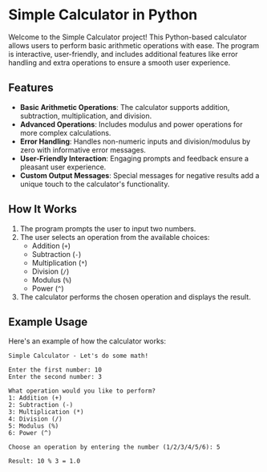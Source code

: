 # Simple Calculator in Python

Welcome to the Simple Calculator project! This Python-based calculator allows users to perform basic arithmetic operations with ease. The program is interactive, user-friendly, and includes additional features like error handling and extra operations to ensure a smooth user experience.

## Features

- **Basic Arithmetic Operations**: The calculator supports addition, subtraction, multiplication, and division.
- **Advanced Operations**: Includes modulus and power operations for more complex calculations.
- **Error Handling**: Handles non-numeric inputs and division/modulus by zero with informative error messages.
- **User-Friendly Interaction**: Engaging prompts and feedback ensure a pleasant user experience.
- **Custom Output Messages**: Special messages for negative results add a unique touch to the calculator's functionality.

## How It Works

1. The program prompts the user to input two numbers.
2. The user selects an operation from the available choices:
   - Addition (`+`)
   - Subtraction (`-`)
   - Multiplication (`*`)
   - Division (`/`)
   - Modulus (`%`)
   - Power (`^`)
3. The calculator performs the chosen operation and displays the result.

## Example Usage

Here's an example of how the calculator works:

```plaintext
Simple Calculator - Let's do some math!

Enter the first number: 10
Enter the second number: 3

What operation would you like to perform?
1: Addition (+)
2: Subtraction (-)
3: Multiplication (*)
4: Division (/)
5: Modulus (%)
6: Power (^)

Choose an operation by entering the number (1/2/3/4/5/6): 5

Result: 10 % 3 = 1.0
